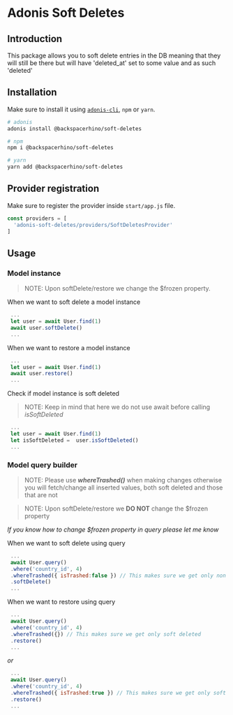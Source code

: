 # Adonis Soft Deletes

## Introduction
This package allows you to soft delete entries in the DB meaning that they will still be there but will have 'deleted_at' set to some value and as such 'deleted'


## Installation

Make sure to install it using [`adonis-cli`](https://github.com/adonisjs/adonis-cli), `npm` or `yarn`.

```bash
# adonis
adonis install @backspacerhino/soft-deletes

# npm
npm i @backspacerhino/soft-deletes

# yarn
yarn add @backspacerhino/soft-deletes
```

## Provider registration

Make sure to register the provider inside `start/app.js` file.

```js
const providers = [
  'adonis-soft-deletes/providers/SoftDeletesProvider'
]
```

## Usage

### Model instance

> NOTE: Upon softDelete/restore we change the $frozen property.

When we want to soft delete a model instance

```js
 ...
 let user = await User.find(1)
 await user.softDelete()
 ...
```

When we want to restore a model instance

```js
 ...
 let user = await User.find(1)
 await user.restore()
 ...
```

Check if model instance is soft deleted

> NOTE: Keep in mind that here we do not use await before calling *isSoftDeleted*

```js
 ...
 let user = await User.find(1)
 let isSoftDeleted =  user.isSoftDeleted()
 ...
```


### Model query builder

> NOTE: Please use _**whereTrashed()**_ when making changes otherwise you will fetch/change all inserted values, both soft deleted and those that are not

> NOTE: Upon softDelete/restore we **DO NOT** change the $frozen property

*If you know how to change $frozen property in query please let me know*

When we want to soft delete using query

```js
 ...
 await User.query()
 .where('country_id', 4)
 .whereTrashed({ isTrashed:false }) // This makes sure we get only non soft deleted
 .softDelete()
 ...
```

When we want to restore using query

```js
 ...
 await User.query()
 .where('country_id', 4)
 .whereTrashed({}) // This makes sure we get only soft deleted
 .restore()
 ...
```

*or*

```js
 ...
 await User.query()
 .where('country_id', 4)
 .whereTrashed({ isTrashed:true }) // This makes sure we get only soft deleted
 .restore()
 ...
```
